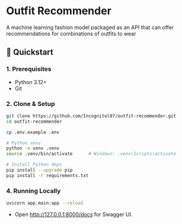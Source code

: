 # Outfit Recommender

A machine learning fashion model packaged as an API that can offer recommendations for combinations of outfits to wear

## 🚀 Quickstart

### 1. Prerequisites

- Python 3.12+
- Git

### 2. Clone & Setup

```bash
git clone https://github.com/Incognitol07/outfit-recommender.git
cd outfit-recommender

cp .env.example .env

# Python venv
python -m venv .venv
source .venv/bin/activate      # Windows: .venv\Scripts\activate

# Install Python deps
pip install --upgrade pip
pip install -r requirements.txt

```

### 4. Running Locally

```bash
uvicorn app.main:app --reload
```

- Open <http://127.0.0.1:8000/docs> for Swagger UI.  
